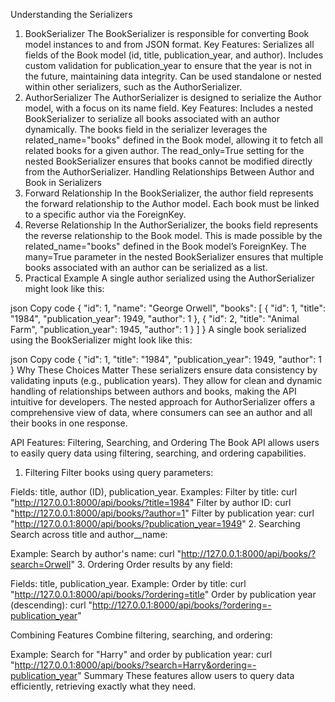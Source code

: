 Understanding the Serializers
1. BookSerializer
The BookSerializer is responsible for converting Book model instances to and from JSON format.
Key Features:
Serializes all fields of the Book model (id, title, publication_year, and author).
Includes custom validation for publication_year to ensure that the year is not in the future, maintaining data integrity.
Can be used standalone or nested within other serializers, such as the AuthorSerializer.
2. AuthorSerializer
The AuthorSerializer is designed to serialize the Author model, with a focus on its name field.
Key Features:
Includes a nested BookSerializer to serialize all books associated with an author dynamically.
The books field in the serializer leverages the related_name="books" defined in the Book model, allowing it to fetch all related books for a given author.
The read_only=True setting for the nested BookSerializer ensures that books cannot be modified directly from the AuthorSerializer.
Handling Relationships Between Author and Book in Serializers
1. Forward Relationship
In the BookSerializer, the author field represents the forward relationship to the Author model.
Each book must be linked to a specific author via the ForeignKey.
2. Reverse Relationship
In the AuthorSerializer, the books field represents the reverse relationship to the Book model.
This is made possible by the related_name="books" defined in the Book model’s ForeignKey.
The many=True parameter in the nested BookSerializer ensures that multiple books associated with an author can be serialized as a list.
3. Practical Example
A single author serialized using the AuthorSerializer might look like this:

json
Copy code
{
    "id": 1,
    "name": "George Orwell",
    "books": [
        {
            "id": 1,
            "title": "1984",
            "publication_year": 1949,
            "author": 1
        },
        {
            "id": 2,
            "title": "Animal Farm",
            "publication_year": 1945,
            "author": 1
        }
    ]
}
A single book serialized using the BookSerializer might look like this:

json
Copy code
{
    "id": 1,
    "title": "1984",
    "publication_year": 1949,
    "author": 1
}
Why These Choices Matter
These serializers ensure data consistency by validating inputs (e.g., publication years).
They allow for clean and dynamic handling of relationships between authors and books, making the API intuitive for developers.
The nested approach for AuthorSerializer offers a comprehensive view of data, where consumers can see an author and all their books in one response.

API Features: Filtering, Searching, and Ordering
The Book API allows users to easily query data using filtering, searching, and ordering capabilities.

1. Filtering
Filter books using query parameters:

Fields: title, author (ID), publication_year.
Examples:
Filter by title:
curl "http://127.0.0.1:8000/api/books/?title=1984"
Filter by author ID:
curl "http://127.0.0.1:8000/api/books/?author=1"
Filter by publication year:
curl "http://127.0.0.1:8000/api/books/?publication_year=1949"
2. Searching
Search across title and author__name:

Example:
Search by author's name:
curl "http://127.0.0.1:8000/api/books/?search=Orwell"
3. Ordering
Order results by any field:

Fields: title, publication_year.
Example:
Order by title:
curl "http://127.0.0.1:8000/api/books/?ordering=title"
Order by publication year (descending):
curl "http://127.0.0.1:8000/api/books/?ordering=-publication_year"

Combining Features
Combine filtering, searching, and ordering:

Example:
Search for "Harry" and order by publication year:
curl "http://127.0.0.1:8000/api/books/?search=Harry&ordering=-publication_year"
Summary
These features allow users to query data efficiently, retrieving exactly what they need.

